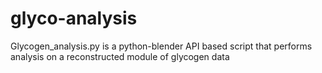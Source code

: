 # glyco-analysis
Glycogen_analysis.py is a python-blender API based script that performs analysis on a reconstructed module of glycogen data
